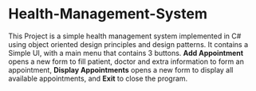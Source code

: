 # Health-Management-System

This Project is a simple health management system implemented in C# using object oriented design principles and design patterns.
It contains a Simple UI, with a main menu that contains 3 buttons. <b>Add Appointment</b> opens a new form to fill 
patient, doctor and extra information to form an appointment, <b>Display Appointments</b> opens a new form to display all available 
appointments, and <b>Exit</b> to close the program.
